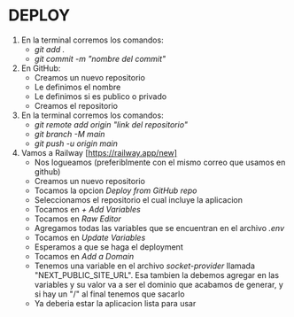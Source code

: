 # DEPLOY
1. En la terminal corremos los comandos: 
   - *git add .*
   - *git commit -m "nombre del commit"*
2. En GitHub: 
   - Creamos un nuevo repositorio
   - Le definimos el nombre
   - Le definimos si es publico o privado
   - Creamos el repositorio
3. En la terminal corremos los comandos: 
   - *git remote add origin "link del repositorio"*
   - *git branch -M main*
   - *git push -u origin main*
4. Vamos a Railway [https://railway.app/new]
   - Nos logueamos (preferiblmente con el mismo correo que usamos en github)
   - Creamos un nuevo repositorio
   - Tocamos la opcion *Deploy from GitHub repo*
   - Seleccionamos el repositorio el cual incluye la aplicacion
   - Tocamos en *+ Add Variables*
   - Tocamos en *Raw Editor*
   - Agregamos todas las variables que se encuentran en el archivo *.env*
   - Tocamos en *Update Variables*
   - Esperamos a que se haga el deployment
   - Tocamos en *Add a Domain*
   - Tenemos una variable en el archivo *socket-provider* llamada "NEXT_PUBLIC_SITE_URL". Esa tambien la debemos agregar en las variables y su valor va a ser el dominio que acabamos de generar, y si hay un "/" al final tenemos que sacarlo
   - Ya deberia estar la aplicacion lista para usar
